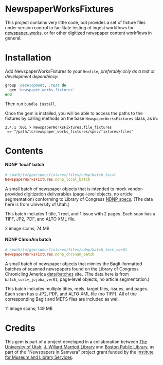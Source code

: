 NewspaperWorksFixtures
===================================================

This project contains very little code, but provides a set of fixture files under 
version control to facilitate testing of ingest workflows for [newspaper_works](https://github.com/marriott-library/newspaper_works),
or for other digitized newspaper content workflows in general.

# Installation

Add NewspaperWorksFixtures to your `Gemfile`, _preferably only as a test or 
development dependency_:

```ruby
group :development, :test do
  gem 'newspaper_works_fixtures'
end
```

Then run `bundle install`.

Once the gem is installed, you will be able to access the paths to the fixtures by
calling methods on the base `NewspaperWorksFixtures` class, as in:

```
2.4.1 :001 > NewspaperWorksFixtures.file_fixtures
 => "/path/to/newspaper_works_fixtures/spec/fixtures/files"
```

# Contents

#### NDNP 'local' batch
```ruby
# /path/to/gem/spec/fixtures/files/ndnp/batch_local
NewspaperWorksFixtures.ndnp_local_batch
```

A small batch of newspaper objects that is intended to mock vendor-provided
digitization deliverables (page-level objects, no article segmentation) 
conforming to Library of Congress [NDNP specs](http://www.loc.gov/ndnp/guidelines/NDNP_201820TechNotes.pdf).
(The data here is from University of Utah.)

This batch includes 1 title, 1 reel, and 1 issue with 2 pages. Each scan has a 
TIFF, JP2, PDF, and ALTO XML file.

2 image scans; 74 MB

#### NDNP ChronAm batch
```ruby
# /path/to/gem/spec/fixtures/files/ndnp/batch_test_ver01
NewspaperWorksFixtures.ndnp_chronam_batch
```

A small batch of newspaper objects that mimics the BagIt-formatted batches of scanned newspapers
found on the Library of Congress Chronicling America [data/batches](https://chroniclingamerica.loc.gov/data/batches/) site.
(The data here is from `batch_curiv_jojoba_ver01`; page-level objects, no 
article segmentation.)

This batch includes multiple titles, reels, target files, issues, and pages. Each scan has a 
JP2, PDF, and ALTO XML file (no TIFF). All of the corresponding BagIt and METS
files are included as well.

11 image scans; 149 MB

# Credits

This gem is part of a project developed in a collaboration between
[The University of Utah](https://www.utah.edu/), [J. Willard Marriott Library](https://www.lib.utah.edu/ß) and
[Boston Public Library](https://www.bpl.org/), as part of the "Newspapers in Samvera" project
grant funded by the [Institute for Museum and Library Services](https:///imls.gov).
